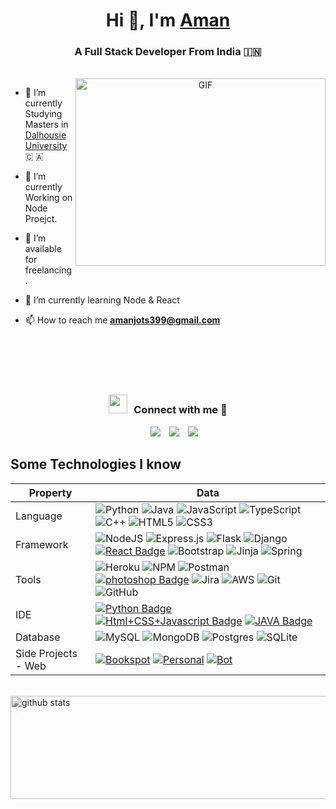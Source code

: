 <h1 align="center">Hi 👋, I'm <a href="https://github.com/gabbar23" target="blank">
Aman</a></h1>
<h3 align="center">A Full Stack Developer From India &#127470;&#127475</h3>


<br>
<a target="_blank" align="center">
  <img align="right" top="500" height="300" width="400" alt="GIF" src="https://camo.githubusercontent.com/5ddf73ad3a205111cf8c686f687fc216c2946a75005718c8da5b837ad9de78c9/68747470733a2f2f7468756d62732e6766796361742e636f6d2f4576696c4e657874446576696c666973682d736d616c6c2e676966">
</a>



- 🔭 I’m currently Studying Masters in <a href="https://www.dal.ca" target="blank">Dalhousie University</a> &#x1F1E8; &#x1F1E6; 

- 🌱 I’m currently Working on Node Proejct.

- 🤝 I’m available for freelancing.

- 🌱 I’m currently learning Node & React 

- 📫 How to reach me **amanjots399@gmail.com**

<br><br><br><br>
<h3 align="center" > <img src="https://media.giphy.com/media/iY8CRBdQXODJSCERIr/giphy.gif" width="30" height="30" style="margin-right: 10px;">Connect with me 🤝 </h3>

<p align="center">

 <div align="center"  class="icons-social" style="margin-left: 10px;">
        <a style="margin-left: 10px;"  target="_blank" href="https://www.linkedin.com/in/amanjot-singh-iwnl">
			<img src="https://img.icons8.com/doodle/40/000000/linkedin--v2.png"></a>
        <a style="margin-left: 10px;" target="_blank" href="https://github.com/gabbar23">
		<img src="https://img.icons8.com/doodle/40/000000/github--v1.png"></a>
        <a style="margin-left: 10px;" target="_blank" href="https://www.instagram.com/aman.sa1n1/">
			<img src="https://img.icons8.com/doodle/40/000000/instagram-new--v2.png"></a>
      </div>

</p>


## Some Technologies I know
Property                 | Data  
-------------------------|------
Language           |![Python](https://img.shields.io/badge/Python-3670A0?style=flat&logo=python&logoColor=ffdd54) ![Java](https://img.shields.io/badge/Java-%23ED8B00.svg?style=flat&logo=java&logoColor=white)  ![JavaScript](https://img.shields.io/badge/Javascript-%23323330.svg?style=flat&logo=javascript&logoColor=%23F7DF1E) ![TypeScript](https://img.shields.io/badge/Typescript-%23007ACC.svg?style=flat&logo=typescript&logoColor=white) ![C++](https://img.shields.io/badge/C++-%2300599C.svg?style=flat&logo=c%2B%2B&logoColor=white) ![HTML5](https://img.shields.io/badge/HTML5-%23E34F26.svg?style=flat&logo=html5&logoColor=white) ![CSS3](https://img.shields.io/badge/CSS3-%231572B6.svg?style=flat&logo=css3&logoColor=white) 
 Framework         |  ![NodeJS](https://img.shields.io/badge/Node.js-6DA55F?style=flat&logo=node.js&logoColor=white) ![Express.js](https://img.shields.io/badge/Express.js-%23404d59.svg?style=flat&logo=express&logoColor=%2361DAFB) ![Flask](https://img.shields.io/badge/Flask-%23000.svg?style=flat&logo=flask&logoColor=white) ![Django](https://img.shields.io/badge/Django-%23092E20.svg?style=flat&logo=django&logoColor=white) [![React Badge](https://img.shields.io/badge/-React-61DAFB?style=flat&logo=Electron&logoColor=white)](https://github.com/zmcx16/AxisCult) ![Bootstrap](https://img.shields.io/badge/Bootstrap-%23563D7C.svg?style=flat&logo=bootstrap&logoColor=white) ![Jinja](https://img.shields.io/badge/Jinja-white.svg?style=flat&logo=jinja&logoColor=black) ![Spring](https://img.shields.io/badge/Spring-%236DB33F.svg?style=flat&logo=spring&logoColor=white)  
Tools        | ![Heroku](https://img.shields.io/badge/Heroku-%23430098.svg?style=flat&logo=heroku&logoColor=white) ![NPM](https://img.shields.io/badge/NPM-%23000000.svg?style=flat&logo=Npm&logoColor=white) ![Postman](https://img.shields.io/badge/Postman-FF6C37?style=flat&logo=Postman&logoColor=white) [![photoshop Badge](https://img.shields.io/badge/-Photoshop-26C9FF?style=flat&logo=Adobe-Photoshop&logoColor=white)](https://github.com/search?q=user%3Azmcx16&type=Repositories) ![Jira](https://img.shields.io/badge/Jira-%230A0FFF.svg?style=flat&logo=jira&logoColor=white) ![AWS](https://img.shields.io/badge/AWS-%23FF9900.svg?style=flat&logo=amazon-aws&logoColor=white) ![Git](https://img.shields.io/badge/Git-%23F05033.svg?style=flat&logo=git&logoColor=white) ![GitHub](https://img.shields.io/badge/Github-%23121011.svg?style=flat&logo=github&logoColor=white)
IDE                 | [![Python Badge](https://img.shields.io/badge/-PyCharm-3776AB?style=flat&logo=Python&logoColor=white)](https://github.com/search?l=Python&q=user%3Azmcx16&type=Repositories) [![Html+CSS+Javascript Badge](https://img.shields.io/badge/-Visual%20Studio%20Code-F7DF1E?style=flat&logo=Javascript&logoColor=white)](https://github.com/search?l=JavaScript&q=user%3Azmcx16&type=Repositories) [![JAVA Badge](https://img.shields.io/badge/-Eclipse-007396?style=flat&logo=JAVA&logoColor=white)](https://github.com/search?q=user%3Azmcx16&type=Repositories)
Database |   ![MySQL](https://img.shields.io/badge/Mysql-%2300f.svg?style=flat&logo=Mysql&logoColor=white) ![MongoDB](https://img.shields.io/badge/MongoDB-%234ea94b.svg?style=flat&logo=Mongodb&logoColor=white) ![Postgres](https://img.shields.io/badge/Postgres-%23316192.svg?style=flat&logo=postgresql&logoColor=white) ![SQLite](https://img.shields.io/badge/Sqlite-%2307405e.svg?style=flat&logo=Sqlite&logoColor=white)
Side Projects - Web      | [![Bookspot](https://img.shields.io/badge/Bookspot-blue)](https://github.com/gabbar23/BookSpot) [![Personal](https://img.shields.io/badge/Personal-Blog-green)](https://github.com/gabbar23/Personal-Blog) [![Bot](https://img.shields.io/badge/Valorant-Bot-red)](https://github.com/gabbar23/Valorant-Discord-Bot) 

<br>

  <img align="center" width="990" height="165" src="https://github-readme-stats.vercel.app/api/?username=gabbar23&theme=transparent&show_icons=true&title_color=00FF00&icon_color=00FF00&text_color=00FF00" alt="github stats"/>
  </a>
